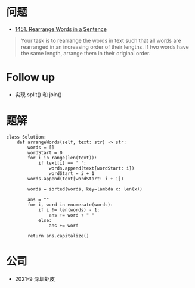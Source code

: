 # 问题
- [1451. Rearrange Words in a Sentence](https://leetcode.com/problems/rearrange-words-in-a-sentence/)
> Your task is to rearrange the words in text such that all words are rearranged in an increasing order of their lengths. If two words have the same length, arrange them in their original order.

# Follow up
- 实现 split() 和 join()

# 题解
```
class Solution:
    def arrangeWords(self, text: str) -> str:
        words = []
        wordStart = 0
        for i in range(len(text)):
            if text[i] == ' ':
                words.append(text[wordStart: i])
                wordStart = i + 1
        words.append(text[wordStart: i + 1])

        words = sorted(words, key=lambda x: len(x))

        ans = ""
        for i, word in enumerate(words):
            if i != len(words) - 1:
                ans += word + " "
            else:
                ans += word
        
        return ans.capitalize()
```

# 公司
- 2021-9 深圳虾皮